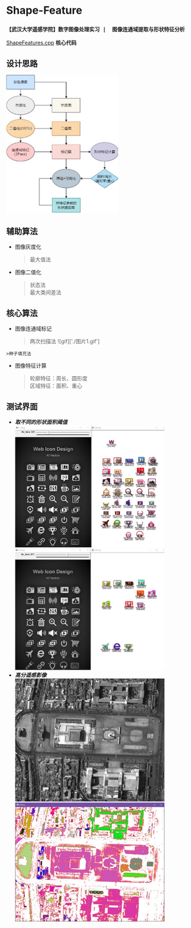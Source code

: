 # Shape-Feature
### `【武汉大学遥感学院】数字图像处理实习 |  图像连通域提取与形状特征分析`  
 [ShapeFeatures.cpp](./ShapeFeatures.cpp) **核心代码**
## 设计思路
<img src="./算法流程.jpg" width="300">  

## 辅助算法
- 图像灰度化   
    >最大值法
- 图像二值化  
    >状态法  
    >最大类间差法
## 核心算法
- 图像连通域标记
    >两次扫描法
    ![gif]['./图片1.gif']
<!--     <img src='./图片1.gif' width='400'>   -->
    >种子填充法
- 图像特征计算
    >轮廓特征：周长、圆形度  
    >区域特征：面积、重心
## 测试界面
- **_取不同的形状面积阈值_**  
<img src='./interface1.jpg' width='400'> <img src='./interface2.jpg' width='400'>  
- **_高分遥感影像_**   
<img src='./img_test/ik_beijing_p.bmp' width='400'> <img src='./interface3.jpg' width='400'>
